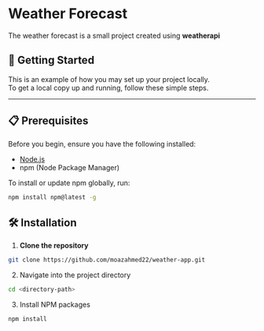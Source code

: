 # Weather Forecast
The weather forecast is a small project created using **weatherapi**

## 🚀 Getting Started

This is an example of how you may set up your project locally.  
To get a local copy up and running, follow these simple steps.

---

## 📋 Prerequisites

Before you begin, ensure you have the following installed:

- [Node.js](https://nodejs.org/)
- npm (Node Package Manager)

To install or update npm globally, run:

```bash
npm install npm@latest -g
```
## 🛠️ Installation

1. **Clone the repository**

```bash
git clone https://github.com/moazahmed22/weather-app.git
```

2. Navigate into the project directory
```bash
cd <directory-path>
```
3. Install NPM packages
```bash
npm install
```
